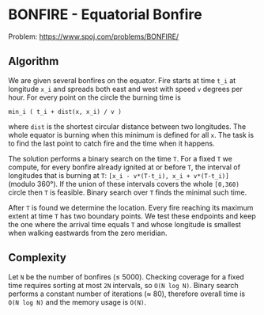 # BONFIRE - Equatorial Bonfire

Problem: <https://www.spoj.com/problems/BONFIRE/>

## Algorithm

We are given several bonfires on the equator.  Fire starts at time `t_i` at
longitude `x_i` and spreads both east and west with speed `v` degrees per
hour.  For every point on the circle the burning time is

```
min_i ( t_i + dist(x, x_i) / v )
```

where `dist` is the shortest circular distance between two longitudes.
The whole equator is burning when this minimum is defined for all `x`.
The task is to find the last point to catch fire and the time when it
happens.

The solution performs a binary search on the time `T`.  For a fixed `T`
we compute, for every bonfire already ignited at or before `T`, the
interval of longitudes that is burning at `T`:
`[x_i - v*(T-t_i), x_i + v*(T-t_i)]` (modulo 360°).  If the union of
these intervals covers the whole `[0,360)` circle then `T` is feasible.
Binary search over `T` finds the minimal such time.

After `T` is found we determine the location.  Every fire reaching its
maximum extent at time `T` has two boundary points.  We test these
endpoints and keep the one where the arrival time equals `T` and whose
longitude is smallest when walking eastwards from the zero meridian.

## Complexity

Let `N` be the number of bonfires (≤ 5000).  Checking coverage for a
fixed time requires sorting at most `2N` intervals, so `O(N log N)`.
Binary search performs a constant number of iterations (≈ 80), therefore
overall time is `O(N log N)` and the memory usage is `O(N)`.
